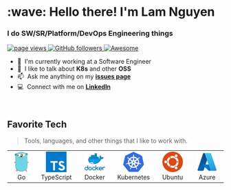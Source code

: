 <h1 align="left" id="sw-title">:wave: Hello there! I'm Lam Nguyen</h1>
<h3 align="left">I do SW/SR/Platform/DevOps Engineering things</h3>

<p align="left">
  <a href="https://github.com/Sweetloveinyourheart/Sweetloveinyourheart">
    <img src="https://komarev.com/ghpvc/?username=Sweetloveinyourheart" alt="page views" />
  </a>
  <a href="https://github.com/Sweetloveinyourheart?tab=followers">
    <img alt="GitHub followers" src="https://img.shields.io/github/followers/Sweetloveinyourheart?color=green&logo=github">
  </a>
  <a href="https://github.com/abhisheknaiidu/awesome-github-profile-readme">
    <img alt="Awesome" src="https://awesome.re/mentioned-badge.svg">
  </a>
</p>

- :office: &nbsp;I'm currently working at a Software Engineer
- :speech_balloon: &nbsp;I like to talk about **K8s** and other **OSS**
- :mailbox: &nbsp;Ask me anything on my **[issues page]**
- :computer: &nbsp;Connect with me on **[LinkedIn]**

<br>

<h2 align="left" id="sw-tech">Favorite Tech</h2>

> Tools, languages, and other things that I like to work with.

<table>
  <tr>
    <td align="center" width="96">
      <a href="#sw-tech">
        <img src="https://raw.githubusercontent.com/devicons/devicon/master/icons/go/go-original.svg" width="48" height="48" alt="Golang" />
      </a>
      <br>Go
    </td>
    <td align="center" width="96">
      <a href="#sw-tech">
        <img src="https://raw.githubusercontent.com/github/explore/master/topics/typescript/typescript.png" width="48" height="48" alt="TypeScript" />
      </a>
      <br>TypeScript
    </td>
    <td align="center" width="96"> 
      <a href="#sw-tech" >
        <img src="https://raw.githubusercontent.com/github/explore/master/topics/docker/docker.png" width="48" height="48" alt="Docker" />
      </a>
      <br>Docker
    </td>
    <td align="center" width="96">
      <a href="#sw-tech" >
        <img src="https://raw.githubusercontent.com/github/explore/master/topics/kubernetes/kubernetes.png" width="48" height="48" alt="Kubernetes" />
      </a>
      <br>Kubernetes
    </td>
    <td align="center"  width="96">
      <a href="#sw-tech">
        <img src="https://raw.githubusercontent.com/github/explore/master/topics/ubuntu/ubuntu.png" width="48" height="48" alt="Ubuntu" />
      </a>
      <br>Ubuntu
    </td>
     <td align="center"  width="96">
      <a href="#sw-tech">
        <img src="https://raw.githubusercontent.com/github/explore/master/topics/azure/azure.png" width="48" height="48" alt="Azure" />
      </a>
      <br>Azure
    </td>
  </tr>
</table>

<!-- links -->

[issues page]: https://github.com/Sweetloveinyourheart/Sweetloveinyourheart/issues "Sweetloveinyourheart/issues"
[linkedin]: https://www.linkedin.com/in/sweetloveinyourheart/ "Lam LinkedIn"
